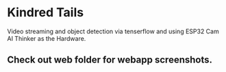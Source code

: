 # Kindred Tails
Video streaming and object detection via tenserflow and using ESP32 Cam AI Thinker as the Hardware.

## Check out web folder for webapp screenshots.
